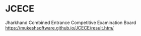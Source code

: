 # JCECE
Jharkhand Combined Entrance Competitive Examination Board 
https://mukeshsoftware.github.io/JCECE/result.htm/
